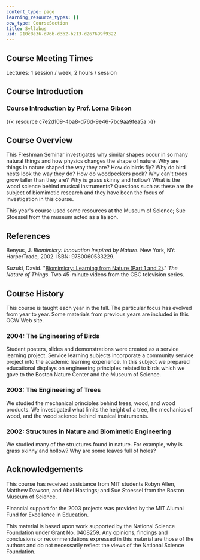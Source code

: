 ```yaml
---
content_type: page
learning_resource_types: []
ocw_type: CourseSection
title: Syllabus
uid: 910c8e36-d76b-d3b2-b213-d267699f9322
---
```


Course Meeting Times
--------------------

Lectures: 1 session / week, 2 hours / session

Course Introduction
-------------------

### Course Introduction by Prof. Lorna Gibson

{{< resource c7e2d109-4ba8-d76d-9e46-7bc9aa9fea5a >}}

Course Overview
---------------

This Freshman Seminar investigates why similar shapes occur in so many natural things and how physics changes the shape of nature. Why are things in nature shaped the way they are? How do birds fly? Why do bird nests look the way they do? How do woodpeckers peck? Why can't trees grow taller than they are? Why is grass skinny and hollow? What is the wood science behind musical instruments? Questions such as these are the subject of biomimetic research and they have been the focus of investigation in this course.

This year's course used some resources at the Museum of Science; Sue Stoessel from the museum acted as a liaison.

References
----------

Benyus, J. _Biomimicry: Innovation Inspired by Nature_. New York, NY: HarperTrade, 2002. ISBN: 9780060533229.

Suzuki, David. "[Biomimicry: Learning from Nature (Part 1 and 2)](http://www.bullfrogfilms.com/catalog/bmic2.html)." _The Nature of Things_. Two 45-minute videos from the CBC television series.

Course History
--------------

This course is taught each year in the fall. The particular focus has evolved from year to year. Some materials from previous years are included in this OCW Web site.

### 2004: The Engineering of Birds

Student posters, slides and demonstrations were created as a service learning project. Service learning subjects incorporate a community service project into the academic learning experience. In this subject we prepared educational displays on engineering principles related to birds which we gave to the Boston Nature Center and the Museum of Science.

### 2003: The Engineering of Trees

We studied the mechanical principles behind trees, wood, and wood products. We investigated what limits the height of a tree, the mechanics of wood, and the wood science behind musical instruments.

### 2002: Structures in Nature and Biomimetic Engineering

We studied many of the structures found in nature. For example, why is grass skinny and hollow? Why are some leaves full of holes?

Acknowledgements
----------------

This course has received assistance from MIT students Robyn Allen, Matthew Dawson, and Abel Hastings; and Sue Stoessel from the Boston Museum of Science.

Financial support for the 2003 projects was provided by the MIT Alumni Fund for Excellence in Education.

This material is based upon work supported by the National Science Foundation under Grant No. 0408259. Any opinions, findings and conclusions or recommendations expressed in this material are those of the authors and do not necessarily reflect the views of the National Science Foundation.
